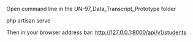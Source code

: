 Open command line in the UN-97_Data_Transcript_Prototype folder

php artisan serve

Then in your browser address bar:
http://127.0.0.1:8000/api/v1/students
